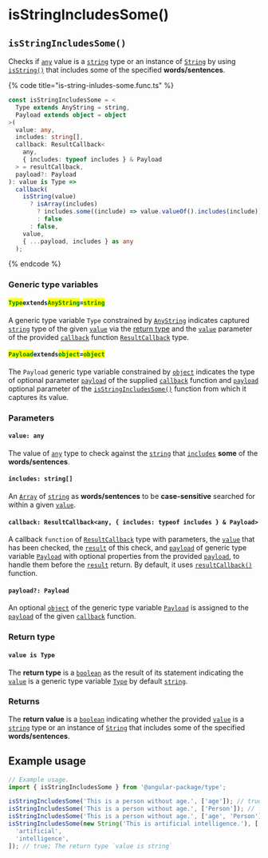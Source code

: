 # isStringIncludesSome()

## `isStringIncludesSome()`

Checks if [`any`](https://www.typescriptlang.org/docs/handbook/basic-types.html#any) value is a [`string`](https://developer.mozilla.org/en-US/docs/Web/JavaScript/Reference/Global\_Objects/String) type or an instance of [`String`](https://developer.mozilla.org/en-US/docs/Web/JavaScript/Reference/Global\_Objects/String) by using [`isString()`](isstring.md) that includes some of the specified **words/sentences**.

{% code title="is-string-inludes-some.func.ts" %}
```typescript
const isStringIncludesSome = <
  Type extends AnyString = string,
  Payload extends object = object
>(
  value: any,
  includes: string[],
  callback: ResultCallback<
    any,
    { includes: typeof includes } & Payload
  > = resultCallback,
  payload?: Payload
): value is Type =>
  callback(
    isString(value)
      ? isArray(includes)
        ? includes.some((include) => value.valueOf().includes(include))
        : false
      : false,
    value,
    { ...payload, includes } as any
  );
```
{% endcode %}

### Generic type variables

#### <mark style="color:green;">**`Type`**</mark>**`extends`**<mark style="color:green;">**`AnyString`**</mark>**`=`**<mark style="color:green;">**`string`**</mark>

A generic type variable `Type` constrained by [`AnyString`](../types/anystring.md) indicates captured [`string`](https://www.typescriptlang.org/docs/handbook/basic-types.html#string) type of the given [`value`](isstringincludessome.md#value-any) via the [return type](isstringincludessome.md#return-type) and the [`value`](../types/resultcallback.md#value-value) parameter of the provided [`callback`](isstringincludessome.md#callback-resultcallback-less-than-any-minmax-less-than-min-max-greater-than-and-payload-greater-than) function [`ResultCallback`](../types/resultcallback.md) type.

#### <mark style="color:green;">**`Payload`**</mark>**`extends`**<mark style="color:green;">**`object`**</mark>**`=`**<mark style="color:green;">**`object`**</mark>

The `Payload` generic type variable constrained by [`object`](https://www.typescriptlang.org/docs/handbook/basic-types.html#object) indicates the type of optional parameter [`payload`](../types/resultcallback.md#payload-payload) of the supplied [`callback`](isstringincludessome.md#callback-resultcallback-less-than-any-payload-greater-than) function and [`payload`](isstringincludessome.md#payload-payload) optional parameter of the [`isStringIncludesSome()`](isstringincludessome.md#isstringincludessome) function from which it captures its value.

### Parameters

#### `value: any`

The value of [`any`](https://www.typescriptlang.org/docs/handbook/2/everyday-types.html#any) type to check against the [`string`](https://developer.mozilla.org/en-US/docs/Web/JavaScript/Reference/Global\_Objects/String) that [`includes`](isstringincludessome.md#includes-string) **some** of the **words/sentences**.

#### `includes: string[]`

An [`Array`](https://developer.mozilla.org/en-US/docs/Web/JavaScript/Reference/Global\_Objects/Array) of [`string`](https://developer.mozilla.org/en-US/docs/Web/JavaScript/Reference/Global\_Objects/String) as **words/sentences** to be **case-sensitive** searched for within a given [`value`](isstringincludessome.md#value-any).

#### `callback: ResultCallback<any, { includes: typeof includes } & Payload>`

A callback `function` of [`ResultCallback`](../types/resultcallback.md) type with parameters, the [`value`](isstringincludessome.md#value-any) that has been checked, the [`result`](../types/resultcallback.md#result-boolean) of this check, and [`payload`](../types/resultcallback.md#payload-payload) of generic type variable [`Payload`](isstringincludessome.md#payloadextendsobject) with optional properties from the provided [`payload`](isstringincludessome.md#payload-payload), to handle them before the [`result`](../types/resultcallback.md#result-boolean) return. By default, it uses [`resultCallback()`](../helper/resultcallback.md) function.

#### `payload?: Payload`

An optional [`object`](https://developer.mozilla.org/en-US/docs/Web/JavaScript/Reference/Global\_Objects/Object) of the generic type variable [`Payload`](isstringincludessome.md#payloadextendsobject) is assigned to the [`payload`](../types/resultcallback.md#payload-payload) of the given [`callback`](isstringincludessome.md#callback-resultcallback-less-than-any-payload-greater-than) function.

### Return type

#### `value is Type`

The **return type** is a [`boolean`](https://www.typescriptlang.org/docs/handbook/basic-types.html#boolean) as the result of its statement indicating the [`value`](isstringincludessome.md#value-any) is a generic type variable [`Type`](isstringincludessome.md#typeextendsanystring-string) by default [`string`](https://www.typescriptlang.org/docs/handbook/basic-types.html#string).

### Returns

The **return value** is a [`boolean`](https://developer.mozilla.org/en-US/docs/Web/JavaScript/Reference/Global\_Objects/Boolean) indicating whether the provided [`value`](isstringincludessome.md#value-any) is a [`string`](https://developer.mozilla.org/en-US/docs/Web/JavaScript/Reference/Global\_Objects/String) type or an instance of [`String`](https://developer.mozilla.org/en-US/docs/Web/JavaScript/Reference/Global\_Objects/String) that includes some of the specified **words/sentences**.

## Example usage

```typescript
// Example usage.
import { isStringIncludesSome } from '@angular-package/type';

isStringIncludesSome('This is a person without age.', ['age']); // true; The return type `value is string`
isStringIncludesSome('This is a person without age.', ['Person']); // false; The return type `value is string`
isStringIncludesSome('This is a person without age.', ['age', 'Person']); // true; The return type `value is string`
isStringIncludesSome(new String('This is artificial intelligence.'), [
  'artificial',
  'intelligence',
]); // true; The return type `value is string`
```
